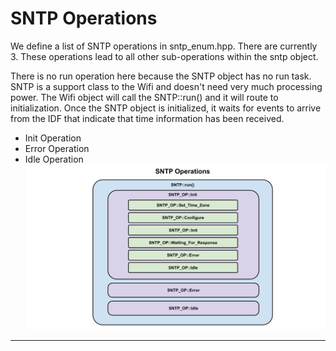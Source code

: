 # SNTP Operations  
We define a list of SNTP operations in sntp_enum.hpp.  There are currently 3.  These operations lead to all other sub-operations within the sntp object.

There is no run operation here because the SNTP object has no run task.  SNTP is a support class to the Wifi and doesn't need very much processing power.  The Wifi object will call the SNTP::run() and it will route to initialization.   Once the SNTP object is initialized, it waits for events to arrive from the IDF that indicate that time information has been received.

* Init Operation
* Error Operation
* Idle Operation
![Run Operation Diagram](./drawings/sntp_operations_block.svg)
___  